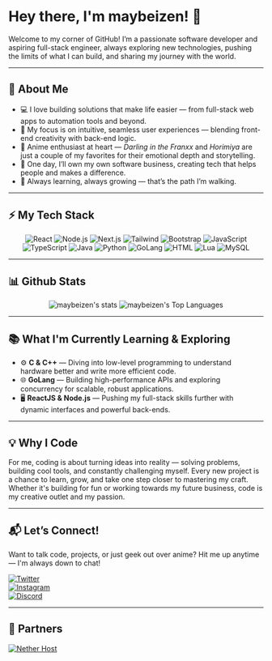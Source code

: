 # Hey there, I'm maybeizen! 👋

Welcome to my corner of GitHub! I’m a passionate software developer and aspiring full-stack engineer, always exploring new technologies, pushing the limits of what I can build, and sharing my journey with the world.

---

## 🌟 About Me
- 💻 I love building solutions that make life easier — from full-stack web apps to automation tools and beyond.
- 🎨 My focus is on intuitive, seamless user experiences — blending front-end creativity with back-end logic.
- 🌌 Anime enthusiast at heart — *Darling in the Franxx* and *Horimiya* are just a couple of my favorites for their emotional depth and storytelling.
- 🚀 One day, I’ll own my own software business, creating tech that helps people and makes a difference.
- 🌱 Always learning, always growing — that’s the path I’m walking.

---

## ⚡ My Tech Stack
<div align="center">
  
![React](https://img.shields.io/badge/React-%23111111?style=for-the-badge&logo=React&logoSize=auto&color=%23111111)
![Node.js](https://img.shields.io/badge/Node.js-%23111111?style=for-the-badge&logo=node.js&logoSize=auto&color=%23111111)
![Next.js](https://img.shields.io/badge/Next.js-%23111111?style=for-the-badge&logo=next.js&logoSize=auto&color=%23111111)
![Tailwind](https://img.shields.io/badge/Tailwind-%23111111?style=for-the-badge&logo=tailwindcss&logoSize=auto&color=%23111111)
![Bootstrap](https://img.shields.io/badge/Bootstrap-%23111111?style=for-the-badge&logo=bootstrap&logoSize=auto&color=%23111111)
![JavaScript](https://img.shields.io/badge/JavaScript-%23111111?style=for-the-badge&logo=JavaScript&logoSize=auto&color=%23111111)
![TypeScript](https://img.shields.io/badge/TypeScript-%23111111?style=for-the-badge&logo=TypeScript&logoSize=auto&color=%23111111)
![Java](https://img.shields.io/badge/Java-%23111111?style=for-the-badge&logo=gradle&logoSize=auto&color=%23111111)
![Python](https://img.shields.io/badge/Python-%23111111?style=for-the-badge&logo=python&logoSize=auto&color=%23111111)
![GoLang](https://img.shields.io/badge/GoLang-%23111111?style=for-the-badge&logo=go&logoSize=auto&color=%23111111)
![HTML](https://img.shields.io/badge/HTML-%23111111?style=for-the-badge&logo=html5&logoSize=auto&color=%23111111)
![Lua](https://img.shields.io/badge/Lua-%23111111?style=for-the-badge&logo=lua&logoSize=auto&color=%23111111)
![MySQL](https://img.shields.io/badge/MySQL-%23111111?style=for-the-badge&logo=mysql&logoSize=auto&color=%23111111)

</div>

---

## 📊 Github Stats
<p align="center">
    <img src="https://github-readme-stats.vercel.app/api?username=maybeizen&theme=dark&show_icons=true&hide_border=true&count_private=true" alt="maybeizen's stats">
    <img src="https://github-readme-stats.vercel.app/api/top-langs/?username=maybeizen&theme=dark&show_icons=true&hide_border=true&layout=compact" alt="maybeizen's Top Languages">
</p>

---

## 📚 What I'm Currently Learning & Exploring
- ⚙️ **C & C++** — Diving into low-level programming to understand hardware better and write more efficient code.
- 🌐 **GoLang** — Building high-performance APIs and exploring concurrency for scalable, robust applications.
- 🖥️ **ReactJS & Node.js** — Pushing my full-stack skills further with dynamic interfaces and powerful back-ends.

---

## 💡 Why I Code
For me, coding is about turning ideas into reality — solving problems, building cool tools, and constantly challenging myself. Every new project is a chance to learn, grow, and take one step closer to mastering my craft. Whether it's building for fun or working towards my future business, code is my creative outlet and my passion.

---

## 📬 Let’s Connect!
Want to talk code, projects, or just geek out over anime? Hit me up anytime — I'm always down to chat!

[![Twitter](https://img.shields.io/badge/Twitter-black?style=for-the-badge&logo=x)](https://x.com/maybeizen)  
[![Instagram](https://img.shields.io/badge/Instagram-black?style=for-the-badge&logo=instagram)](https://instagram.com/maybeizen)  
[![Discord](https://img.shields.io/badge/maybeizen-%235C6AE2?style=for-the-badge&logo=discord&logoColor=fff&labelColor=%235C6AE2)](https://discord.com/users/924513291806580736)

---

## 🤝 Partners
[![Nether Host](https://img.shields.io/badge/Nether%20Host-black?style=for-the-badge&logo=discord&logoColor=fff&labelColor=%239d0e0e&color=%239d0e0e)](https://nether.host)
